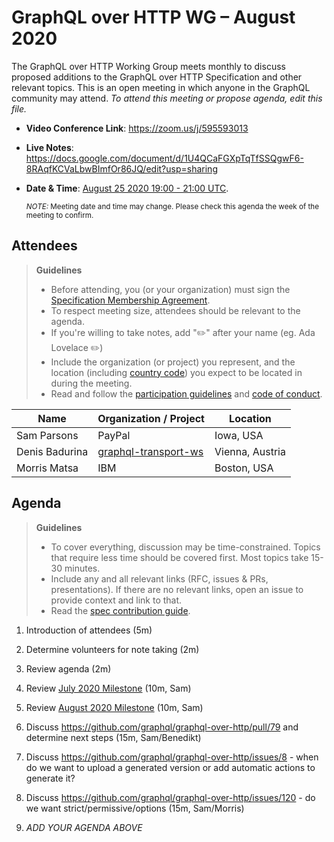 # GraphQL over HTTP WG – August 2020

The GraphQL over HTTP Working Group meets monthly to discuss proposed additions
to the GraphQL over HTTP Specification and other relevant topics.
This is an open meeting in which anyone in the GraphQL community may attend.
*To attend this meeting or propose agenda, edit this file.*

- **Video Conference Link**: https://zoom.us/j/595593013
- **Live Notes**: https://docs.google.com/document/d/1U4QCaFGXpTqTfSSQgwF6-8RAqfKCVaLbwBImfOr86JQ/edit?usp=sharing
- **Date & Time**: [August 25 2020 19:00 - 21:00 UTC](https://www.timeanddate.com/worldclock/meetingdetails.html?year=2020&month=8&day=25&hour=19&min=0&sec=0&p1=224&p2=179&p3=136&p4=37&p5=239&p6=101&p7=152).

  <small>*NOTE:* Meeting date and time may change. Please check this agenda the week of the meeting to confirm.</small>

## Attendees

> **Guidelines**
> - Before attending, you (or your organization) must sign the [Specification Membership Agreement](https://github.com/graphql/foundation).
> - To respect meeting size, attendees should be relevant to the agenda.
> - If you're willing to take notes, add "✏️" after your name (eg. Ada Lovelace ✏️)
> - Include the organization (or project) you represent, and the location (including [country code](https://en.wikipedia.org/wiki/List_of_ISO_3166_country_codes#Current_ISO_3166_country_codes)) you expect to be located in during the meeting.
> - Read and follow the [participation guidelines](https://github.com/graphql/graphql-wg#participation-guidelines) and [code of conduct](https://github.com/graphql/foundation/blob/master/CODE-OF-CONDUCT.md).

| Name                     | Organization / Project         | Location
| ------------------------ | ------------------------------ | ---------
| Sam Parsons | PayPal | Iowa, USA
| Denis Badurina | [graphql-transport-ws](https://github.com/enisdenjo/graphql-transport-ws) | Vienna, Austria
| Morris Matsa | IBM | Boston, USA

## Agenda

> **Guidelines**
> - To cover everything, discussion may be time-constrained. Topics that require less time should be covered first. Most topics take 15-30 minutes.
> - Include any and all relevant links (RFC, issues & PRs, presentations). If there are no relevant links, open an issue to provide context and link to that.
> - Read the [spec contribution guide](https://github.com/graphql/graphql-spec/blob/master/CONTRIBUTING.md).

<!--

Example agenda item:

1. Discuss moving the subscriptions proposal to stage 2 (30m, Lee)
   - [Subscriptions RFC](link.to/the-relevant/pr-or-issue-or-doc)
   - [GraphQL.js PR](github.link/to/the/project/pr)
   - [Another Relevant Link](youre.getting/the-idea.now)

-->

1. Introduction of attendees (5m)
1. Determine volunteers for note taking (2m)
1. Review agenda (2m)
1. Review [July 2020 Milestone](https://github.com/graphql/graphql-over-http/milestone/1?closed=1) (10m, Sam)
1. Review [August 2020 Milestone](https://github.com/graphql/graphql-over-http/milestone/4) (10m, Sam)
1. Discuss https://github.com/graphql/graphql-over-http/pull/79 and determine next steps (15m, Sam/Benedikt)
1. Discuss https://github.com/graphql/graphql-over-http/issues/8 - when do we want to upload a generated version or add automatic actions to generate it?
1. Discuss https://github.com/graphql/graphql-over-http/issues/120 - do we want strict/permissive/options (15m, Sam/Morris)








1. *ADD YOUR AGENDA ABOVE*

